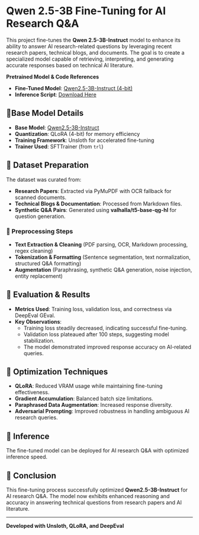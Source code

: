 # Qwen 2.5-3B Fine-Tuning for AI Research Q&A

This project fine-tunes the **Qwen 2.5-3B-Instruct** model to enhance its ability to answer AI research-related questions by leveraging recent research papers, technical blogs, and documents. The goal is to create a specialized model capable of retrieving, interpreting, and generating accurate responses based on technical AI literature.

**Pretrained Model & Code References**
- **Fine-Tuned Model**: [Qwen2.5-3B-Instruct (4-bit)](https://huggingface.co/IsaraLi/TeamSemiColon_unsloth.Q4_K_M.gguf/tree/main)
- **Inference Script**: [Download Here](https://drive.google.com/file/d/1H5Y0q9ygZyXxDB76rn2oyDDANJdQuDpm/view?usp=sharing)

## 🔹Base Model Details
- **Base Model**: [Qwen2.5-3B-Instruct](https://huggingface.co/Qwen/Qwen2.5-3B-Instruct)
- **Quantization**: QLoRA (4-bit) for memory efficiency
- **Training Framework**: Unsloth for accelerated fine-tuning
- **Trainer Used**: SFTTrainer (from `trl`)

## 🔹 Dataset Preparation
The dataset was curated from:
- **Research Papers**: Extracted via PyMuPDF with OCR fallback for scanned documents.
- **Technical Blogs & Documentation**: Processed from Markdown files.
- **Synthetic Q&A Pairs**: Generated using **valhalla/t5-base-qg-hl** for question generation.

### 🔸 Preprocessing Steps
- **Text Extraction & Cleaning** (PDF parsing, OCR, Markdown processing, regex cleaning)
- **Tokenization & Formatting** (Sentence segmentation, text normalization, structured Q&A formatting)
- **Augmentation** (Paraphrasing, synthetic Q&A generation, noise injection, entity replacement)

## 🔹 Evaluation & Results
- **Metrics Used**: Training loss, validation loss, and correctness via DeepEval GEval.
- **Key Observations**:
  - Training loss steadily decreased, indicating successful fine-tuning.
  - Validation loss plateaued after 100 steps, suggesting model stabilization.
  - The model demonstrated improved response accuracy on AI-related queries.

## 🔹 Optimization Techniques
- **QLoRA**: Reduced VRAM usage while maintaining fine-tuning effectiveness.
- **Gradient Accumulation**: Balanced batch size limitations.
- **Paraphrased Data Augmentation**: Increased response diversity.
- **Adversarial Prompting**: Improved robustness in handling ambiguous AI research queries.

## 🔹 Inference
The fine-tuned model can be deployed for AI research Q&A with optimized inference speed.


## 🔹 Conclusion
This fine-tuning process successfully optimized **Qwen2.5-3B-Instruct** for AI research Q&A. The model now exhibits enhanced reasoning and accuracy in answering technical questions from research papers and AI literature.

---
**Developed with Unsloth, QLoRA, and DeepEval**